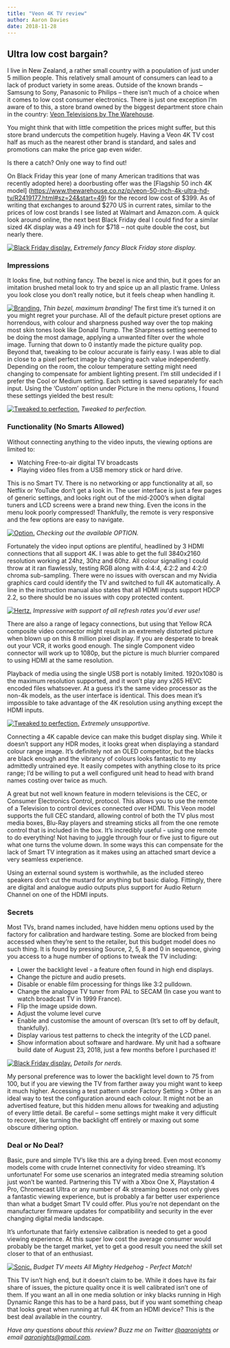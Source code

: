```yaml
---
title: "Veon 4K TV review"
author: Aaron Davies
date: 2018-11-28
---
```


## Ultra low cost bargain?
I live in New Zealand, a rather small country with a population of just under 5 million people. This relatively small amount of consumers can lead to a lack of product variety in some areas. Outside of the known brands – Samsung to Sony, Panasonic to Philips – there isn’t much of a choice when it comes to low cost consumer electronics. There is just one exception I’m aware of to this, a store brand owned by the biggest department store chain in the country: [Veon Televisions by The Warehouse](https://www.thewarehouse.co.nz/c/electronics-gaming/tvs-accessories-/televisions#prefn1=brandCode&prefv1=Veon).

You might think that with little competition the prices might suffer, but this store brand undercuts the competition hugely. Having a Veon 4K TV cost half as much as the nearest other brand is standard, and sales and promotions can make the price gap even wider.

Is there a catch? Only one way to find out!

On Black Friday this year (one of many American traditions that was recently adopted here) a doorbusting offer was the [Flagship 50 inch 4K model] (https://www.thewarehouse.co.nz/p/veon-50-inch-4k-ultra-hd-tv/R2419177.html#sz=24&start=49) for the record low cost of $399. As of writing that exchanges to around $270 US in current rates, similar to the prices of low cost brands I see listed at Walmart and Amazon.com.  A quick look around online, the next best Black Friday deal I could find for a similar sized 4K display was a 49 inch for $718 – not quite double the cost, but nearly there.

[![Black Friday display.](../../media/images/blog/veon1.jpg)](/assets/static/src/media/images/blog/veon1.jpg)
_Extremely fancy Black Friday store display._

### Impressions
It looks fine, but nothing fancy. The bezel is nice and thin, but it goes for an imitation brushed metal look to try and spice up an all plastic frame. Unless you look close you don’t really notice, but it feels cheap when handling it.

[![Branding.](../../media/images/blog/veon5.jpg)](/assets/static/src/media/images/blog/veon5.jpg)
_Thin bezel, maximum branding!_
The first time it’s turned it on you might regret your purchase. All of the default picture preset options are horrendous, with colour and sharpness pushed way over the top making most skin tones look like Donald Trump. The Sharpness setting seemed to be doing the most damage, applying a unwanted filter over the whole image. Turning that down to 0 instantly made the picture quality pop. Beyond that, tweaking to be colour accurate is fairly easy. I was able to dial in close to a pixel perfect image by changing each value independently. Depending on the room, the colour temperature setting might need changing to compensate for ambient lighting present. I’m still undecided if I prefer the Cool or Medium setting. Each setting is saved separately for each input. Using the ‘Custom’ option under Picture in the menu options, I found these settings yielded the best result:

[![Tweaked to perfection.](../../media/images/blog/veon3.jpg)](/assets/static/src/media/images/blog/veon3.jpg)
_Tweaked to perfection._

### Functionality (No Smarts Allowed)
Without connecting anything to the video inputs, the viewing options are limited to:

* Watching Free-to-air digital TV broadcasts
* Playing video files from a USB memory stick or hard drive.

This is no Smart TV. There is no networking or app functionality at all, so Netflix or YouTube don’t get a look in. The user interface is just a few pages of generic settings, and looks right out of the mid-2000’s when digital tuners and LCD screens were a brand new thing. Even the icons in the menu look poorly compressed! Thankfully, the remote is very responsive and the few options are easy to navigate.

[![Option.](../../media/images/blog/veon8.jpg)](/assets/static/src/media/images/blog/veon8.jpg)
_Checking out the available OPTION._

Fortunately the video input options are plentiful, headlined by 3 HDMI connections that all support 4K. I was able to get the full 3840x2160 resolution working at 24hz, 30hz and 60hz. All colour signalling I could throw at it ran flawlessly, testing RGB along with 4:4:4, 4:2:2 and 4:2:0 chroma sub-sampling. There were no issues with overscan and my Nvidia graphics card could identify the TV and switched to full 4K automatically. A line in the instruction manual also states that all HDMI inputs support HDCP 2.2, so there should be no issues with copy protected content.

[![Hertz.](../../media/images/blog/veon7.jpg)](/assets/static/src/media/images/blog/veon7.jpg)
_Impressive with support of all refresh rates you'd ever use!_

There are also a range of legacy connections, but using that Yellow RCA composite video connector might result in an extremely distorted picture when blown up on this 8 million pixel display. If you are desperate to break out your VCR, it works good enough. The single Component video connector will work up to 1080p, but the picture is much blurrier compared to using HDMI at the same resolution.

Playback of media using the single USB port is notably limited. 1920x1080 is the maximum resolution supported, and it won’t play any x265 HEVC encoded files whatsoever. At a guess it’s the same video processor as the non-4k models, as the user interface is identical. This does mean it’s impossible to take advantage of the 4K resolution using anything except the HDMI inputs.

[![Tweaked to perfection.](../../media/images/blog/veon6.jpg)](/assets/static/src/media/images/blog/veon6.jpg)
_Extremely unsupportive._

Connecting a 4K capable device can make this budget display sing. While it doesn’t support any HDR modes, it looks great when displaying a standard colour range image. It’s definitely not an OLED competitor, but the blacks are black enough and the vibrancy of colours looks fantastic to my admittedly untrained eye. It easily competes with anything close to its price range; I’d be willing to put a well configured unit head to head with brand names costing over twice as much. 

A great but not well known feature in modern televisions is the CEC, or Consumer Electronics Control, protocol. This allows you to use the remote of a Television to control devices connected over HDMI. This Veon model supports the full CEC standard, allowing control of both the TV plus most media boxes, Blu-Ray players and streaming sticks all from the one remote control that is included in the box. It’s incredibly useful - using one remote to do everything! Not having to juggle through four or five just to figure out what one turns the volume down. In some ways this can compensate for the lack of Smart TV integration as it makes using an attached smart device a very seamless experience.

Using an external sound system is worthwhile, as the included stereo speakers don’t cut the mustard for anything but basic dialog. Fittingly, there are digital and analogue audio outputs plus support for Audio Return Channel on one of the HDMI inputs.
### Secrets
Most TVs, brand names included, have hidden menu options used by the factory for calibration and hardware testing. Some are blocked from being accessed when they’re sent to the retailer, but this budget model does no such thing. It is found by pressing Source, 2, 5, 8 and 0 in sequence, giving you access to a huge number of options to tweak the TV including:
* Lower the backlight level - a feature often found in high end displays.
* Change the picture and audio presets.
* Disable or enable film processing for things like 3:2 pulldown.
* Change the analogue TV tuner from PAL to SECAM (In case you want to watch broadcast TV in 1999 France).
* Flip the image upside down.
* Adjust the volume level curve
* Enable and customise the amount of overscan (It’s set to off by default, thankfully).
* Display various test patterns to check the integrity of the LCD panel.
* Show information about software and hardware. My unit had a software build date of August 23, 2018, just a few months before I purchased it!

[![Black Friday display.](../../media/images/blog/veon4.jpg)](/assets/static/src/media/images/blog/veon4.jpg)
_Details for nerds._

My personal preference was to lower the backlight level down to 75 from 100, but if you are viewing the TV from farther away you might want to keep it much higher. Accessing a test pattern under Factory Setting > Other is an ideal way to test the configuration around each colour. It might not be an advertised feature, but this hidden menu allows for tweaking and adjusting of every little detail. Be careful – some settings might make it very difficult to recover, like turning the backlight off entirely or maxing out some obscure dithering option.

### Deal or No Deal?
Basic, pure and simple TV’s like this are a dying breed. Even most economy models come with crude Internet connectivity for video streaming. It’s unfortunate! For some use scenarios an integrated media streaming solution just won’t be wanted. Partnering this TV with a Xbox One X, Playstation 4 Pro, Chromecast Ultra or any number of 4k streaming boxes not only gives a fantastic viewing experience, but is probably a far better user experience than what a budget Smart TV could offer. Plus you’re not dependant on the manufacturer firmware updates for compatibility and security in the ever changing digital media landscape.

It’s unfortunate that fairly extensive calibration is needed to get a good viewing experience. At this super low cost the average consumer would probably be the target market, yet to get a good result you need the skill set closer to that of an enthusiast.

[![Sonic.](../../media/images/blog/veon9.jpg)](/assets/static/src/media/images/blog/veon9.jpg)
_Budget TV meets All Mighty Hedgehog - Perfect Match!_

This TV isn’t high end, but it doesn’t claim to be. While it does have its fair share of issues, the picture quality once it is well calibrated isn’t one of them. If you want an all in one media solution or inky blacks running in High Dynamic Range this has to be a hard pass, but if you want something cheap that looks great when running at full 4K from an HDMI device? This is the best deal available in the country.

*Have any questions about this review? Buzz me on Twitter [@aaronights](https://twitter.com/aaronights) or email [aaronights@gmail.com](mailto:aaronights@gmail.com).*